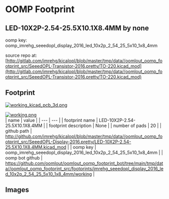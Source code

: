 # OOMP Footprint  
## LED-10X2P-2.54-25.5X10.1X8.4MM  by none  
  
oomp key: oomp_imrehg_seeedopl_display_2016_led_10x2p_2_54_25_5x10_1x8_4mm  
  
source repo at: [http://gitlab.com/imrehg/kicalopl/blob/master/tmp/data//oomlout_oomp_footprint_src/SeeedOPL-Transistor-2016.pretty/TO-220.kicad_mod](http://gitlab.com/imrehg/kicalopl/blob/master/tmp/data//oomlout_oomp_footprint_src/SeeedOPL-Transistor-2016.pretty/TO-220.kicad_mod)  
## Footprint  
  
[![working_kicad_pcb_3d.png](working_kicad_pcb_3d_600.png)](working_kicad_pcb_3d.png)  
  
[![working.png](working_600.png)](working.png)  
| name | value | 
| --- | --- | 
| footprint name | LED-10X2P-2.54-25.5X10.1X8.4MM | 
| footprint description | None | 
| number of pads | 20 | 
| github path | http://github.com/imrehg/kicalopl/blob/master/tmp/data//oomlout_oomp_footprint_src/SeeedOPL-Display-2016.pretty/LED-10X2P-2.54-25.5X10.1X8.4MM.kicad_mod | 
| oomp key | oomp_imrehg_seeedopl_display_2016_led_10x2p_2_54_25_5x10_1x8_4mm | 
| oomp bot github | https://github.com/oomlout/oomlout_oomp_footprint_bot/tree/main/tmp/data//oomlout_oomp_footprint_src/footprints/imrehg_seeedopl_display_2016_led_10x2p_2_54_25_5x10_1x8_4mm/working | 
## Images  
